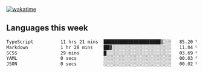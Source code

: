 [![wakatime](https://wakatime.com/badge/user/2d08dcba-b829-42d8-897d-6a005f58591f.svg)](https://wakatime.com/@2d08dcba-b829-42d8-897d-6a005f58591f)

## Languages this week

<!--START_SECTION:waka-->

```txt
TypeScript          11 hrs 21 mins  █████████████████████▒░░░   85.20 %
Markdown            1 hr 28 mins    ██▓░░░░░░░░░░░░░░░░░░░░░░   11.04 %
SCSS                29 mins         █░░░░░░░░░░░░░░░░░░░░░░░░   03.69 %
YAML                0 secs          ░░░░░░░░░░░░░░░░░░░░░░░░░   00.03 %
JSON                0 secs          ░░░░░░░░░░░░░░░░░░░░░░░░░   00.02 %
```

<!--END_SECTION:waka-->
